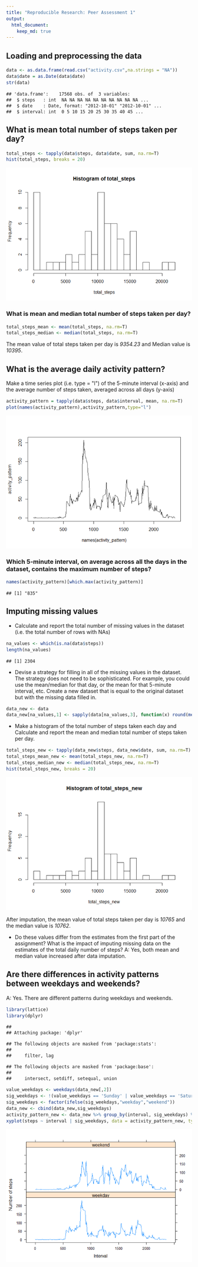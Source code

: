 ```yaml
---
title: "Reproducible Research: Peer Assessment 1"
output: 
  html_document:
    keep_md: true
---
```



## Loading and preprocessing the data


```r
data <- as.data.frame(read.csv("activity.csv",na.strings = "NA"))
data$date = as.Date(data$date)
str(data)
```

```
## 'data.frame':	17568 obs. of  3 variables:
##  $ steps   : int  NA NA NA NA NA NA NA NA NA NA ...
##  $ date    : Date, format: "2012-10-01" "2012-10-01" ...
##  $ interval: int  0 5 10 15 20 25 30 35 40 45 ...
```

## What is mean total number of steps taken per day?


```r
total_steps <- tapply(data$steps, data$date, sum, na.rm=T)
hist(total_steps, breaks = 20)
```

![](PA1_template_files/figure-html/unnamed-chunk-2-1.png)<!-- -->

### What is mean and median total number of steps taken per day?

```r
total_steps_mean <- mean(total_steps, na.rm=T)
total_steps_median <- median(total_steps, na.rm=T)
```

The mean value of total steps taken per day is *9354.23* and Median value is *10395*.


## What is the average daily activity pattern?

Make a time series plot (i.e. type = "l") of the 5-minute interval (x-axis) and the average number of steps taken, 
averaged across all days (y-axis) 

```r
activity_pattern = tapply(data$steps, data$interval, mean, na.rm=T)
plot(names(activity_pattern),activity_pattern,type="l")
```

![](PA1_template_files/figure-html/unnamed-chunk-4-1.png)<!-- -->
  
### Which 5-minute interval, on average across all the days in the dataset, contains the maximum number of steps?  

```r
names(activity_pattern)[which.max(activity_pattern)]
```

```
## [1] "835"
```

## Imputing missing values

 * Calculate and report the total number of missing values in the dataset (i.e. the total number of rows with NAs)  

```r
na_values <- which(is.na(data$steps))
length(na_values)
```

```
## [1] 2304
```
* Devise a strategy for filling in all of the missing values in the dataset. The strategy does not need to be sophisticated. For example, you could use the mean/median for that day, or the mean for that 5-minute interval, etc.
 Create a new dataset that is equal to the original dataset but with the missing data filled in.

```r
data_new <- data
data_new[na_values,1] <- sapply(data[na_values,3], function(x) round(mean(data[data$interval==x,1],na.rm=T),0))
```
 * Make a histogram of the total number of steps taken each day and Calculate and report the mean and median total number of steps taken per day. 
 

```r
total_steps_new <- tapply(data_new$steps, data_new$date, sum, na.rm=T)
total_steps_mean_new <- mean(total_steps_new, na.rm=T)
total_steps_median_new <- median(total_steps_new, na.rm=T)
hist(total_steps_new, breaks = 20)
```

![](PA1_template_files/figure-html/unnamed-chunk-8-1.png)<!-- -->
  
After imputation, the mean value of total steps taken per day is *10765* and the median value is *10762*.

 * Do these values differ from the estimates from the first part of the assignment? What is the impact of imputing missing data on the estimates of the total daily number of steps?
 A: Yes, both mean and median value increased after data imputation.

## Are there differences in activity patterns between weekdays and weekends?  
 A: Yes. There are different patterns during weekdays and weekends.


```r
library(lattice)
library(dplyr)
```

```
## 
## Attaching package: 'dplyr'
```

```
## The following objects are masked from 'package:stats':
## 
##     filter, lag
```

```
## The following objects are masked from 'package:base':
## 
##     intersect, setdiff, setequal, union
```

```r
value_weekdays <- weekdays(data_new[,2])
sig_weekdays <- !(value_weekdays == 'Sunday' | value_weekdays == 'Saturday')
sig_weekdays <- factor(ifelse(sig_weekdays,"weekday","weekend"))
data_new <- cbind(data_new,sig_weekdays)
activity_pattern_new <- data_new %>% group_by(interval, sig_weekdays) %>% summarize(steps=mean(steps, na.rm=T))
xyplot(steps ~ interval | sig_weekdays, data = activity_pattern_new, type="l", xlab = 'Interval', ylab = 'Number of steps', layout = c(1,2))
```

![](PA1_template_files/figure-html/unnamed-chunk-9-1.png)<!-- -->

